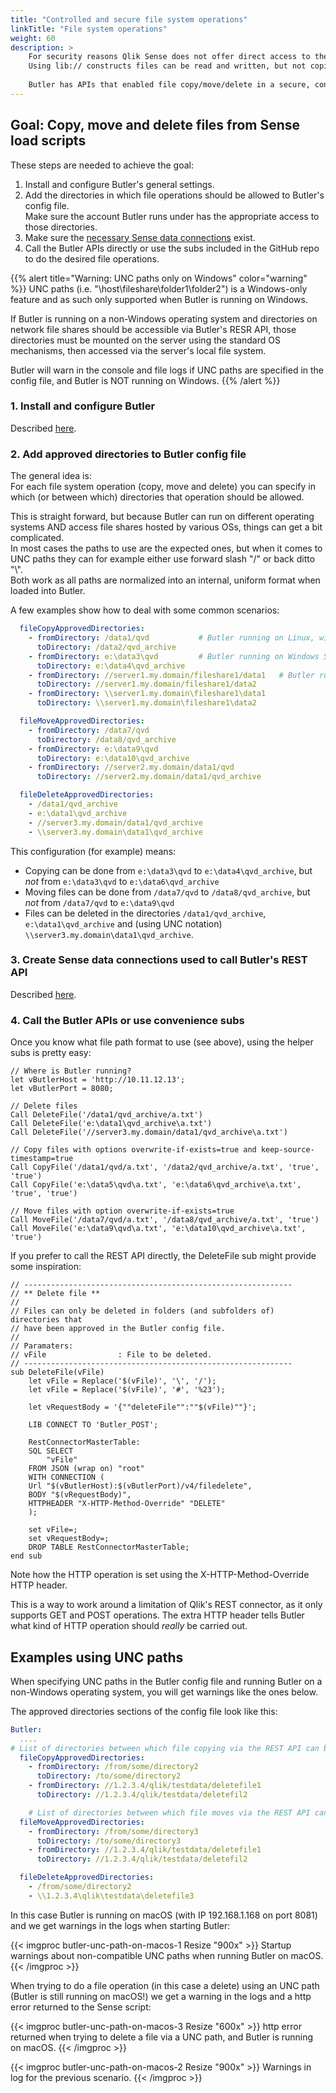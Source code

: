 ```yaml
---
title: "Controlled and secure file system operations"
linkTitle: "File system operations"
weight: 60
description: >
    For security reasons Qlik Sense does not offer direct access to the file system from load scripts.
    Using lib:// constructs files can be read and written, but not copied, moved or deleted.
      
    Butler has APIs that enabled file copy/move/delete in a secure, controlled way.
---
```


## Goal: Copy, move and delete files from Sense load scripts

These steps are needed to achieve the goal:

1. Install and configure Butler's general settings.
2. Add the directories in which file operations should be allowed to Butler's config file.  
   Make sure the account Butler runs under has the appropriate access to those directories.
3. Make sure the [necessary Sense data connections](/docs/getting-started/setup/data-connections) exist.
4. Call the Butler APIs directly or use the subs included in the GitHub repo to do the desired file operations.

{{% alert title="Warning: UNC paths only on Windows" color="warning" %}}
UNC paths (i.e. "\\host\fileshare\folder1\folder2") is a Windows-only feature and as such only supported when Butler is running on Windows.  

If Butler is running on a non-Windows operating system and directories on network file shares should be accessible via Butler's RESR API, those directories must be mounted on the server using the standard OS mechanisms, then accessed via the server's local file system.

Butler will warn in the console and file logs if UNC paths are specified in the config file, and Butler is NOT running on Windows.
{{% /alert %}}

### 1. Install and configure Butler

Described [here](https://butler.ptarmiganlabs.com/docs/getting-started/setup/).

### 2. Add approved directories to Butler config file

The general idea is:  
For each file system operation (copy, move and delete) you can specify in which (or between which) directories that operation should be allowed.

This is straight forward, but because Butler can run on different operating systems AND access file shares hosted by various OSs, things can get a bit complicated.  
In most cases the paths to use are the expected ones, but when it comes to UNC paths they can for example either use forward slash "/" or back ditto "\\".  
Both work as all paths are normalized into an internal, uniform format when loaded into Butler.

A few examples show how to deal with some common scenarios:

```yaml
  fileCopyApprovedDirectories:
    - fromDirectory: /data1/qvd           # Butler running on Linux, with either a local directory in /data1, or a remote fileshare mounted into /data1
      toDirectory: /data2/qvd_archive
    - fromDirectory: e:\data3\qvd         # Butler running on Windows Server, accessing files/directories in the local file system
      toDirectory: e:\data4\qvd_archive
    - fromDirectory: //server1.my.domain/fileshare1/data1   # Butler running on Windows server, accessing a SMB file share (which can be on a Windows or Linux server)
      toDirectory: //server1.my.domain/fileshare1/data2
    - fromDirectory: \\server1.my.domain\fileshare1\data1
      toDirectory: \\server1.my.domain\fileshare1\data2

  fileMoveApprovedDirectories:
    - fromDirectory: /data7/qvd
      toDirectory: /data8/qvd_archive
    - fromDirectory: e:\data9\qvd
      toDirectory: e:\data10\qvd_archive
    - fromDirectory: //server2.my.domain/data1/qvd
      toDirectory: //server2.my.domain/data1/qvd_archive

  fileDeleteApprovedDirectories:
    - /data1/qvd_archive
    - e:\data1\qvd_archive
    - //server3.my.domain/data1/qvd_archive
    - \\server3.my.domain\data1\qvd_archive
```

This configuration (for example) means:

- Copying can be done from `e:\data3\qvd` to `e:\data4\qvd_archive`, but *not* from `e:\data3\qvd` to `e:\data6\qvd_archive`
- Moving files can be done from `/data7/qvd` to `/data8/qvd_archive`, but *not* from `/data7/qvd` to `e:\data9\qvd`
- Files can be deleted in the directories `/data1/qvd_archive`, `e:\data1\qvd_archive` and (using UNC notation) `\\server3.my.domain\data1\qvd_archive`.

### 3. Create Sense data connections used to call Butler's REST API

Described [here](/docs/getting-started/setup/data-connections/).

### 4. Call the Butler APIs or use convenience subs

Once you know what file path format to use (see above), using the helper subs is pretty easy:

```
// Where is Butler running?
let vButlerHost = 'http://10.11.12.13';
let vButlerPort = 8080;

// Delete files
Call DeleteFile('/data1/qvd_archive/a.txt')
Call DeleteFile('e:\data1\qvd_archive\a.txt')
Call DeleteFile('//server3.my.domain/data1/qvd_archive\a.txt')

// Copy files with options overwrite-if-exists=true and keep-source-timestamp=true
Call CopyFile('/data1/qvd/a.txt', '/data2/qvd_archive/a.txt', 'true', 'true')
Call CopyFile('e:\data5\qvd\a.txt', 'e:\data6\qvd_archive\a.txt', 'true', 'true')

// Move files with option overwrite-if-exists=true
Call MoveFile('/data7/qvd/a.txt', '/data8/qvd_archive/a.txt', 'true')
Call MoveFile('e:\data9\qvd\a.txt', 'e:\data10\qvd_archive\a.txt', 'true')

```

If you prefer to call the REST API directly, the DeleteFile sub might provide some inspiration:

```
// ------------------------------------------------------------
// ** Delete file **
//
// Files can only be deleted in folders (and subfolders of) directories that 
// have been approved in the Butler config file.
//
// Paramaters:
// vFile                : File to be deleted. 
// ------------------------------------------------------------
sub DeleteFile(vFile)
    let vFile = Replace('$(vFile)', '\', '/');
    let vFile = Replace('$(vFile)', '#', '%23');

    let vRequestBody = '{""deleteFile"":""$(vFile)""}';

    LIB CONNECT TO 'Butler_POST';

    RestConnectorMasterTable:
    SQL SELECT 
        "vFile"
    FROM JSON (wrap on) "root"
    WITH CONNECTION (
    Url "$(vButlerHost):$(vButlerPort)/v4/filedelete",
    BODY "$(vRequestBody)",
    HTTPHEADER "X-HTTP-Method-Override" "DELETE"
    );

    set vFile=;
    set vRequestBody=;
    DROP TABLE RestConnectorMasterTable;
end sub
```

Note how the HTTP operation is set using the X-HTTP-Method-Override HTTP header.

This is a way to work around a limitation of Qlik's REST connector, as it only supports GET and POST operations. The extra HTTP header tells Butler what kind of HTTP operation should *really* be carried out.

## Examples using UNC paths

When specifying UNC paths in the Butler config file and running Butler on a non-Windows operating system, you will get warnings like the ones below.  

The approved directories sections of the config file look like this:

```yaml
Butler:
  ....
# List of directories between which file copying via the REST API can be done.
  fileCopyApprovedDirectories:
    - fromDirectory: /from/some/directory2
      toDirectory: /to/some/directory2
    - fromDirectory: //1.2.3.4/qlik/testdata/deletefile1
      toDirectory: //1.2.3.4/qlik/testdata/deletefil2

    # List of directories between which file moves via the REST API can be done.
  fileMoveApprovedDirectories:
    - fromDirectory: /from/some/directory3
      toDirectory: /to/some/directory3
    - fromDirectory: //1.2.3.4/qlik/testdata/deletefile1
      toDirectory: //1.2.3.4/qlik/testdata/deletefil2

  fileDeleteApprovedDirectories:
    - /from/some/directory2
    - \\1.2.3.4\qlik\testdata\deletefile3
```

In this case Butler is running on macOS (with IP 192.168.1.168 on port 8081) and we get warnings in the logs when starting Butler:

{{< imgproc butler-unc-path-on-macos-1 Resize "900x" >}}
Startup warnings about non-compatible UNC paths when running Butler on macOS.
{{< /imgproc >}}

When trying to do a file operation (in this case a delete) using an UNC path (Butler is still running on macOS!) we get a warning in the logs and a http error returned to the Sense script:

{{< imgproc butler-unc-path-on-macos-3 Resize "600x" >}}
http error returned when trying to delete a file via a UNC path, and Butler is running on macOS.
{{< /imgproc >}}

{{< imgproc butler-unc-path-on-macos-2 Resize "900x" >}}
Warnings in log for the previous scenario.
{{< /imgproc >}}

